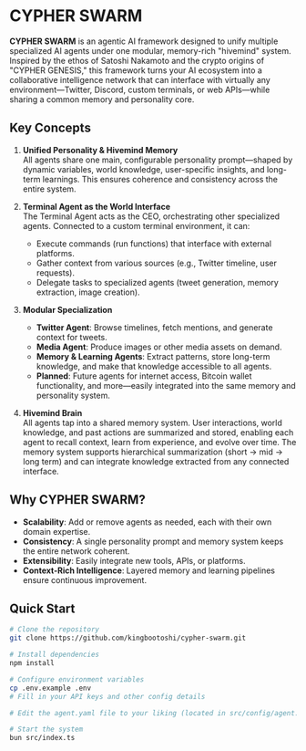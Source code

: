 # CYPHER SWARM

**CYPHER SWARM** is an agentic AI framework designed to unify multiple specialized AI agents under one modular, memory-rich "hivemind" system. Inspired by the ethos of Satoshi Nakamoto and the crypto origins of "CYPHER GENESIS," this framework turns your AI ecosystem into a collaborative intelligence network that can interface with virtually any environment—Twitter, Discord, custom terminals, or web APIs—while sharing a common memory and personality core.

## Key Concepts

1. **Unified Personality & Hivemind Memory**  
   All agents share one main, configurable personality prompt—shaped by dynamic variables, world knowledge, user-specific insights, and long-term learnings. This ensures coherence and consistency across the entire system.

2. **Terminal Agent as the World Interface**  
   The Terminal Agent acts as the CEO, orchestrating other specialized agents. Connected to a custom terminal environment, it can:
   - Execute commands (run functions) that interface with external platforms.
   - Gather context from various sources (e.g., Twitter timeline, user requests).
   - Delegate tasks to specialized agents (tweet generation, memory extraction, image creation).

3. **Modular Specialization**  
   - **Twitter Agent**: Browse timelines, fetch mentions, and generate context for tweets.
   - **Media Agent**: Produce images or other media assets on demand.
   - **Memory & Learning Agents**: Extract patterns, store long-term knowledge, and make that knowledge accessible to all agents.
   - **Planned**: Future agents for internet access, Bitcoin wallet functionality, and more—easily integrated into the same memory and personality system.

4. **Hivemind Brain**  
   All agents tap into a shared memory system. User interactions, world knowledge, and past actions are summarized and stored, enabling each agent to recall context, learn from experience, and evolve over time. The memory system supports hierarchical summarization (short → mid → long term) and can integrate knowledge extracted from any connected interface.

## Why CYPHER SWARM?

- **Scalability**: Add or remove agents as needed, each with their own domain expertise.  
- **Consistency**: A single personality prompt and memory system keeps the entire network coherent.  
- **Extensibility**: Easily integrate new tools, APIs, or platforms.  
- **Context-Rich Intelligence**: Layered memory and learning pipelines ensure continuous improvement.

## Quick Start

```bash
# Clone the repository
git clone https://github.com/kingbootoshi/cypher-swarm.git

# Install dependencies
npm install

# Configure environment variables
cp .env.example .env
# Fill in your API keys and other config details

# Edit the agent.yaml file to your liking (located in src/config/agent.yaml)

# Start the system
bun src/index.ts
```
